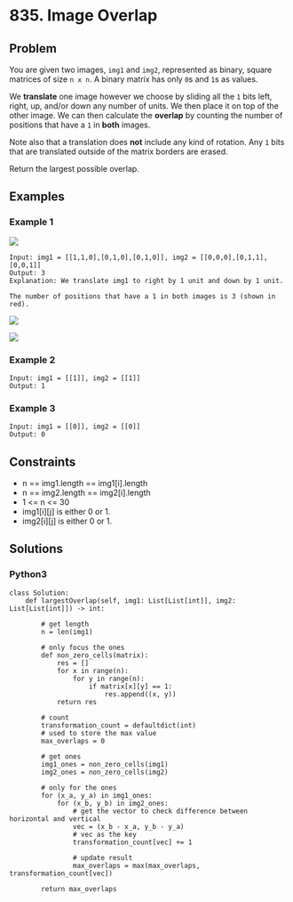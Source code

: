 # 835. Image Overlap

## Problem

You are given two images, `img1` and `img2`, represented as binary, square matrices of size `n x n`. A binary matrix has only `0`s and `1`s as values.

We **translate** one image however we choose by sliding all the `1` bits left, right, up, and/or down any number of units. We then place it on top of the other image. We can then calculate the **overlap** by counting the number of positions that have a `1` in **both** images.

Note also that a translation does **not** include any kind of rotation. Any `1` bits that are translated outside of the matrix borders are erased.

Return the largest possible overlap.

## Examples

### Example 1

![](https://assets.leetcode.com/uploads/2020/09/09/overlap1.jpg)

```
Input: img1 = [[1,1,0],[0,1,0],[0,1,0]], img2 = [[0,0,0],[0,1,1],[0,0,1]]
Output: 3
Explanation: We translate img1 to right by 1 unit and down by 1 unit.

The number of positions that have a 1 in both images is 3 (shown in red).

```
![](https://assets.leetcode.com/uploads/2020/09/09/overlap_step1.jpg)

![](https://assets.leetcode.com/uploads/2020/09/09/overlap_step2.jpg)

### Example 2

```
Input: img1 = [[1]], img2 = [[1]]
Output: 1
```

### Example 3

```
Input: img1 = [[0]], img2 = [[0]]
Output: 0
```

## Constraints

* n == img1.length == img1[i].length
* n == img2.length == img2[i].length
* 1 <= n <= 30
* img1[i][j] is either 0 or 1.
* img2[i][j] is either 0 or 1.

## Solutions

### Python3

```
class Solution:
    def largestOverlap(self, img1: List[List[int]], img2: List[List[int]]) -> int:
        
        # get length
        n = len(img1)

        # only focus the ones
        def non_zero_cells(matrix):
            res = []
            for x in range(n):
                for y in range(n):
                    if matrix[x][y] == 1:
                        res.append((x, y))
            return res
        
        # count
        transformation_count = defaultdict(int)
        # used to store the max value
        max_overlaps = 0

        # get ones
        img1_ones = non_zero_cells(img1)
        img2_ones = non_zero_cells(img2)

        # only for the ones
        for (x_a, y_a) in img1_ones:
            for (x_b, y_b) in img2_ones:
                # get the vector to check difference between horizontal and vertical
                vec = (x_b - x_a, y_b - y_a)
                # vec as the key
                transformation_count[vec] += 1
                
                # update result
                max_overlaps = max(max_overlaps, transformation_count[vec])
        
        return max_overlaps
```
